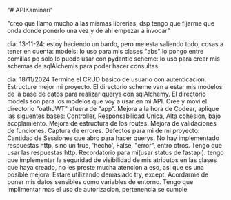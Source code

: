 "# APIKaminari" 

"creo que llamo mucho a las mismas librerias, dsp tengo que fijarme que onda donde ponerlo una vez y de ahi empezar a invocar"


dia: 13-11-24:
    estoy haciendo un bardo, pero me esta saliendo todo, cosas a tener en cuenta:
        models: lo uso para mis clases "abs" lo pongo entre comillas pq solo lo puedo usar con pydantic
        scheme: lo uso para crear mis schemas de sqlAlchemis para poder hacer consultas

dia: 18/11/2024
    Termine el CRUD basico de usuario con autenticacion.
    Estructure mejor mi proyecto.
    El directorio scheme van a estar mis modelos de la base de datos para realizar querys con sqlAlchemy.
    El directorio models son para los modelos que voy a usar en mi API.
    Cree y movi el directorio "oathJWT" afuera de "app".
    Mejora a la hora de Codear, aplique las siguentes bases: Controller, Responsabilidad Unica, Alta cohesion, bajo acoplamiento.
    Mejora de estructura de los routes.
    Mejora de validaciones de funciones.
    Captura de errores.
    Defectos para mi de mi proyecto:
        Cantidad de Sessiones que abro para hacer querys.
        No hay implementado respuestas http, sino un true, 'hecho', False, "error", entro otros. Tengo que usar las respuestas http. Recordatorio para mi(usar status de fastapi).
        tengo que implementar la seguridad de visibilidad de mis atributos en las clases que haya creado, no les preste mucha atencion a eso, asi que es una posible mejora.
        Estare utilizando demasiado try, except.
        Acordarme de poner mis datos sensibles como variables de entorno.
        Tengo que implimentar mas el uso de autorizacion, pertenencia se cumple
